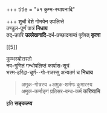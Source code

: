 +++
title = "०१ कुम्भ-स्थापनादि"

+++
शुचौ देशे गोमयेन उपलिप्ते  
तण्डुल-पूर्णं पात्रं **निधाय**  
तद्-उपरि **उल्लेखनादि**-दर्भ-प्रच्छादनान्तं पूर्ववत् **कृत्वा**

[[5]]

कुम्भस्योत्तरतो  
नव-गुणितं गन्धोपलिप्तं कार्पास-सूत्रं  
भस्म-हरिद्रा-चूर्ण--गो-रजस्सु अन्यतमं च **निधाय**

> अमुक-गोत्रस्य +अमुक-शर्मणः कुमारस्य  
अमुक-कर्माङ्गं प्रतिसर-बन्ध-कर्म **करिष्यामि**

इति **सङ्कल्प्य**
